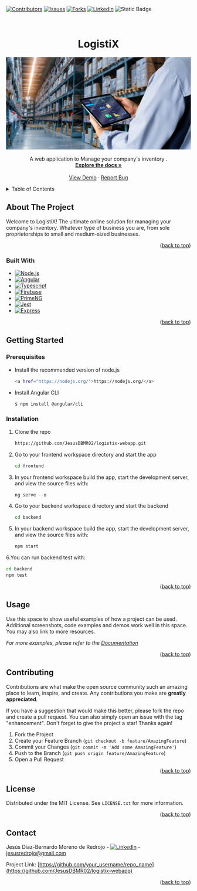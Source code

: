 <a name="readme-top"></a>
<!-- PROJECT SHIELDS -->
[![Contributors][contributors-shield]][contributors-url]
[![Issues][issues-shield]][issues-url]
[![Forks][forks-shield]][forks-url]
[![LinkedIn][linkedin-shield]][linkedin-url]
![Static Badge][status-shield]


<!-- PROJECT LOGO -->
<br />
<div align="center">
  <h1 align="center">LogistiX</h1>

![img-fondo](https://github.com/JesusDBMR02/logistix-webapp/blob/main/frontend/src/assets/istockphoto-1484852942-612x612.jpg)

  <p align="center">
    A web application to Manage your company's inventory .
    <br />
    <a href="https://github.com/JesusDBMR02/logistix-webapp"><strong>Explore the docs »</strong></a>
    <br />
    <br />
    <a href="https://github.com/JesusDBMR02/logistix-webapp">View Demo</a>
    ·
    <a href="https://github.com/JesusDBMR02/logistix-webapp/issues">Report Bug</a>
  </p>
</div>

<!-- TABLE OF CONTENTS -->
<details>
  <summary>Table of Contents</summary>
  <ol>
    <li>
      <a href="#about-the-project">About The Project</a>
      <ul>
        <li><a href="#built-with">Built With</a></li>
      </ul>
    </li>
    <li>
      <a href="#getting-started">Getting Started</a>
      <ul>
        <li><a href="#prerequisites">Prerequisites</a></li>
        <li><a href="#installation">Installation</a></li>
      </ul>
    </li>
    <li><a href="#usage">Usage</a></li>
    <li><a href="#roadmap">Roadmap</a></li>
    <li><a href="#contributing">Contributing</a></li>
    <li><a href="#license">License</a></li>
    <li><a href="#contact">Contact</a></li>
    <li><a href="#acknowledgments">Acknowledgments</a></li>
  </ol>
</details>

<!-- ABOUT THE PROJECT -->
## About The Project

Welcome to LogistiX! The ultimate online solution for managing your company's inventory. Whatever type of business you are, from sole proprietorships to small and medium-sized businesses.
<p align="right">(<a href="#readme-top">back to top</a>)</p>

### Built With

* [![Node.js][Node.js]][Node-url]
* [![Angular][Angular.io]][Angular-url]
* [![Typescript][Typescript]][Typescript-url]
* [![Firebase][Firebase]][Firebase-url]
* [![PrimeNG][PrimeNg.org]][PrimeNg-url]
* [![Jest][Jest.io]][Jest-url]
* [![Express][Express.com]][Express-url]

<p align="right">(<a href="#readme-top">back to top</a>)</p>



<!-- GETTING STARTED -->
## Getting Started

### Prerequisites

* Install the recommended version of node.js
  ```sh
  <a href="https://nodejs.org/">https://nodejs.org/</a>
  ```
* Install Angular CLI
  ```sh
  $ npm install @angular/cli
  ```
### Installation

1. Clone the repo
   ```sh
   https://github.com/JesusDBMR02/logistix-webapp.git
   ```
2. Go to your frontend workspace directory and start the app
   ```sh
   cd frontend
   ```
3. In your frontend workspace build the app, start the development server, and view the source files with:
   ```js
   ng serve --o
   ```
4. Go to your backend workspace directory and start the backend
   ```sh
   cd backend
   ```
5. In your backend workspace build the app, start the development server, and view the source files with:
   ```sh
   npm start
   ```
6.You can run backend test with:
   ```sh
   cd backend
   npm test
   ```

<p align="right">(<a href="#readme-top">back to top</a>)</p>



<!-- USAGE EXAMPLES -->
## Usage

Use this space to show useful examples of how a project can be used. Additional screenshots, code examples and demos work well in this space. You may also link to more resources.

_For more examples, please refer to the [Documentation](https://example.com)_

<p align="right">(<a href="#readme-top">back to top</a>)</p>



<!-- CONTRIBUTING -->
## Contributing

Contributions are what make the open source community such an amazing place to learn, inspire, and create. Any contributions you make are **greatly appreciated**.

If you have a suggestion that would make this better, please fork the repo and create a pull request. You can also simply open an issue with the tag "enhancement".
Don't forget to give the project a star! Thanks again!

1. Fork the Project
2. Create your Feature Branch (`git checkout -b feature/AmazingFeature`)
3. Commit your Changes (`git commit -m 'Add some AmazingFeature'`)
4. Push to the Branch (`git push origin feature/AmazingFeature`)
5. Open a Pull Request

<p align="right">(<a href="#readme-top">back to top</a>)</p>



<!-- LICENSE -->
## License

Distributed under the MIT License. See `LICENSE.txt` for more information.

<p align="right">(<a href="#readme-top">back to top</a>)</p>



<!-- CONTACT -->
## Contact

Jesús Díaz-Bernardo Moreno de Redrojo - [![LinkedIn][linkedin-shield]][linkedin-url] - jesusredrojo@gmail.com

Project Link: [https://github.com/your_username/repo_name](https://github.com/JesusDBMR02/logistix-webapp)

<p align="right">(<a href="#readme-top">back to top</a>)</p>

<!-- MARKDOWN LINKS & IMAGES -->
<!-- https://www.markdownguide.org/basic-syntax/#reference-style-links -->
[contributors-shield]: https://img.shields.io/badge/Contributors-1-orange?style=for-the-badge
[contributors-url]: https://github.com/JesusDBMR02/logistix-webapp/graphs/contributors
[forks-shield]:https://img.shields.io/badge/Forks-0-blue?style=for-the-badge
[forks-url]: https://github.com/JesusDBMR02/logistix-webapp/forks
[issues-shield]: https://img.shields.io/badge/Issues-0-red?style=for-the-badge
[issues-url]: https://github.com/JesusDBMR02/logistix-webapp/issues
[status-shield]:https://img.shields.io/badge/Status-production-green?style=for-the-badge
[linkedin-shield]: https://img.shields.io/badge/-LinkedIn-black.svg?style=for-the-badge&logo=linkedin&colorB=555
[linkedin-url]:https://www.linkedin.com/in/jesusdiazbernardo/
[Node.js]: https://img.shields.io/badge/node.js-green?style=for-the-badge&logo=node.js&logoColor=white
[Node-url]: https://nodejs.org/
[Typescript]: https://img.shields.io/badge/Typescript-blue?style=for-the-badge&logo=typescript&logoColor=white
[Typescript-url]: https://www.typescriptlang.org/
[Firebase]: https://img.shields.io/badge/Firebase-orange?style=for-the-badge&logo=firebase&logoColor=white
[Firebase-url]:https://firebase.google.com/?hl=es
[Angular.io]: https://img.shields.io/badge/Angular-DD0031?style=for-the-badge&logo=angular&logoColor=white
[Angular-url]: https://angular.io/
[PrimeNg.org]: https://img.shields.io/badge/PrimeNG-DD0031?style=for-the-badge&logo=primeng&logoColor=white
[PrimeNg-url]: https://primeng.org/
[Express.com]: https://img.shields.io/badge/Express-000000?style=for-the-badge&logo=express&logoColor=white
[Express-url]:https://expressjs.com/
[Jest.io]: https://img.shields.io/badge/Jest-C21325?style=for-the-badge&logo=jest&logoColor=white
[Jest-url]:https://jestjs.io/

